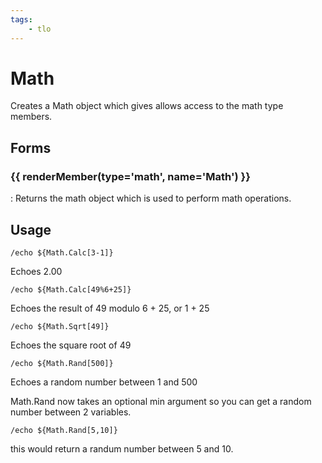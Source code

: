 ```yaml
---
tags:
    - tlo
---
```

# Math

Creates a Math object which gives allows access to the math type members.

## Forms

### {{ renderMember(type='math', name='Math') }}

:   Returns the math object which is used to perform math operations.


## Usage

```
/echo ${Math.Calc[3-1]}
```

Echoes 2.00

```
/echo ${Math.Calc[49%6+25]}
```

Echoes the result of 49 modulo 6 + 25, or 1 + 25

```
/echo ${Math.Sqrt[49]}
```

Echoes the square root of 49

```
/echo ${Math.Rand[500]}
```

Echoes a random number between 1 and 500

Math.Rand now takes an optional min argument so you can get a random number between 2 variables.

```
/echo ${Math.Rand[5,10]}
```

this would return a randum number between 5 and 10.

[math]: ../data-types/datatype-math.md
